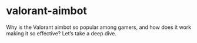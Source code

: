# valorant-aimbot
Why is the Valorant aimbot so popular among gamers, and how does it work making it so effective? Let’s take a deep dive.
